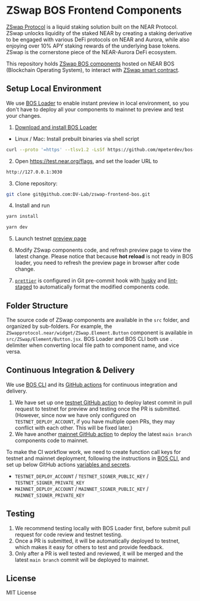 # ZSwap BOS Frontend Components 

[ZSwap Protocol](https://ZSwapprotocol.org/) is a liquid staking solution built on the NEAR Protocol. ZSwap unlocks liquidity of the staked NEAR by creating a staking derivative to be engaged with various DeFi protocols on NEAR and Aurora, while also enjoying over 10% APY staking rewards of the underlying base tokens. ZSwap is the cornerstone piece of the NEAR-Aurora DeFi ecosystem.

This repository holds [ZSwap BOS components](https://near.org/ZSwapprotocol.near/widget/ZSwap) hosted on NEAR BOS (Blockchain Operating System), to interact with [ZSwap smart contract](https://github.com/ZSwap-protocol/ZSwap).


## Setup Local Environment

We use [BOS Loader](https://docs.near.org/bos/dev/bos-loader) to enable instant preview in local environment, so you don't have to deploy all your components to mainnet to preview and test your changes.

1. [Download and install BOS Loader](https://github.com/near/bos-loader/releases)

- Linux / Mac: Install prebuilt binaries via shell script

```bash
curl --proto '=https' --tlsv1.2 -LsSf https://github.com/mpeterdev/bos-loader/releases/download/v0.6.0/bos-loader-v0.6.0-installer.sh | sh
```

2. Open https://test.near.org/flags, and set the loader URL to 
```bash
http://127.0.0.1:3030
```
3. Clone repository: 
```bash
git clone git@github.com:DV-Lab/zswap-frontend-bos.git
```
4. Install and run
```bash
yarn install
```

```bash
yarn dev
```
5. Launch testnet [preview page](https://test.near.org/ZSwap-builder.testnet/widget/ZSwap)
6. Modify ZSwap components code, and refresh preview page to view the latest change. Please notice that because **hot reload** is not ready in BOS loader, you need to refresh the preview page in browser after code change.

7. [`prettier`](https://prettier.io/) is configured in Git pre-commit hook with [husky](https://github.com/typicode/husky) and [lint-staged](https://github.com/okonet/lint-staged) to automatically format the modified components code.

## Folder Structure

The source code of ZSwap components are available in the `src` folder, and organized by sub-folders. For example, the `ZSwapprotocol.near/widget/ZSwap.Element.Button` component is available in `src/ZSwap/Element/Button.jsx`. BOS Loader and BOS CLI both use `.` delimiter when converting local file path to component name, and vice versa.

## Continuous Integration & Delivery

We use [BOS CLI](https://github.com/FroVolod/bos-cli-rs) and its [GitHub actions](https://github.com/FroVolod/bos-cli-rs/tree/master/.github/workflows) for continuous integration and delivery.

1. We have set up one [testnet GitHub action](https://github.com/DV-Lab/zswap-frontend-bos/blob/main/.github/workflows/testnet-preview.yml) to deploy latest commit in pull request to testnet for preview and testing once the PR is submitted. (However, since now we have only configured on `TESTNET_DEPLOY_ACCOUNT`, if you have multiple open PRs, they may conflict with each other. This will be fixed later.)
2. We have another [mainnet GitHub action](https://github.com/DV-Lab/zswap-frontend-bos/blob/main/.github/workflows/mainnet-release.yml) to deploy the latest `main branch` components code to mainnet.

To make the CI workflow work, we need to create function call keys for testnet and mainnet deployment, following the instructions in [BOS CLI](https://github.com/FroVolod/bos-cli-rs), and set up below GitHub actions [variables and secrets](https://docs.github.com/en/actions/learn-github-actions/variables#creating-configuration-variables-for-a-repository).

- `TESTNET_DEPLOY_ACCOUNT` / `TESTNET_SIGNER_PUBLIC_KEY` / `TESTNET_SIGNER_PRIVATE_KEY`
- `MAINNET_DEPLOY_ACCOUNT` / `MAINNET_SIGNER_PUBLIC_KEY` / `MAINNET_SIGNER_PRIVATE_KEY`

## Testing

1. We recommend testing locally with BOS Loader first, before submit pull request for code review and testnet testing.
2. Once a PR is submitted, it will be automatically deployed to testnet, which makes it easy for others to test and provide feedback.
3. Only after a PR is well tested and reviewed, it will be merged and the latest `main branch` commit will be deployed to mainnet.

## License

MIT License
